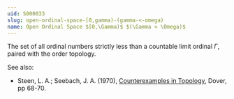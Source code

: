 ```yaml
---
uid: S000033
slug: open-ordinal-space-[0,gamma)-(gamma-<-omega)
name: Open Ordinal Space $[0,\Gamma)$ $(\Gamma < \Omega)$
---
```

The set of all ordinal numbers strictly less than a countable limit ordinal $\Gamma$, paired with the order topology.

See also:

* Steen, L. A.; Seebach, J. A. (1970), [Counterexamples in Topology](http://books.google.com/books/about/Counterexamples_in_Topology.html?id=DkEuGkOtSrUC), Dover, pp 68-70.

